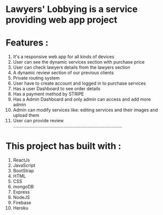 # Lawyers' Lobbying is a service providing web app project

# 

# Features :
 1. It's a responsive web app for all kinds of devices
 2. User can see the dynamic services section with purchase price
 3. User can check lawyers details from the lawyers section 
 4. A dynamic review section of our previous clients
 5. Private routing system
 6. User have to create account and logged in to purchase services
 7. Has a user Dashboard to see order details
 9. Has a payment method by STRIPE
 10. Has a Admin Dashboard and only admin can access and add more admin
 11. Admin can modify services like: editing services and their images and upload them
 12. User can provide review 
......................................................................................
# This project has built with :
1. ReactJs
2. JavaScript
3. BootStrap
4. HTML
5. CSS
6. mongoDB
7. Express
8. NodeJS
9. Firebase
10. Heroku
